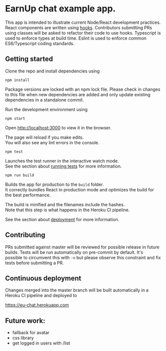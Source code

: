 # EarnUp chat example app.

This app is intended to illustrate current Node/React development practices. React components are written using [hooks](https://reactjs.org/docs/hooks-intro.html). Contributors submitting PRs using classes will be asked to refactor their code to use hooks. Typescript is used to enforce types at build time. Eslint is used to enforce common ES6/Typescript coding standards. 

## Getting started

Clone the repo and install dependencies using 

``` npm install ```

Package versions are locked with an npm lock file. Please check in changes to this file when new dependencies are added and only update existing dependencies in a standalone commit.

Run the development environment using

``` npm start ```

Open [http://localhost:3000](http://localhost:3000) to view it in the browser.

The page will reload if you make edits.<br>
You will also see any lint errors in the console.

```npm test```

Launches the test runner in the interactive watch mode.<br>
See the section about [running tests](https://facebook.github.io/create-react-app/docs/running-tests) for more information.

```npm run build```

Builds the app for production to the `build` folder.<br>
It correctly bundles React in production mode and optimizes the build for the best performance.

The build is minified and the filenames include the hashes.<br>
Note that this step is what happens in the Heroku CI pipeline.

See the section about [deployment](https://facebook.github.io/create-react-app/docs/deployment) for more information.

## Contributing

PRs submitted against master will be reviewed for possible release in future builds. Tests will be run automatically on pre-commit by default. It's possible to circumvent this with `-n` but please observe this constraint and fix tests before submitting a PR.

## Continuous deployment

Changes merged into the master branch will be built automatically in a Heroku CI pipeline and deployed to 

https://eu-chat.herokuapp.com


## Future work:
- fallback for avatar
- css library
- get logged in users with /list
